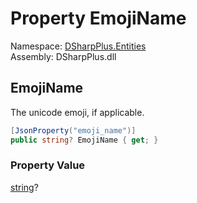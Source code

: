 # Property EmojiName

Namespace: [DSharpPlus.Entities](DSharpPlus.Entities.md)  
Assembly: DSharpPlus.dll

## <a id="DSharpPlus_Entities_DefaultReaction_EmojiName"></a>EmojiName

The unicode emoji, if applicable.

```csharp
[JsonProperty("emoji_name")]
public string? EmojiName { get; }
```

### Property Value

[string](https://learn.microsoft.com/dotnet/api/system.string)?

